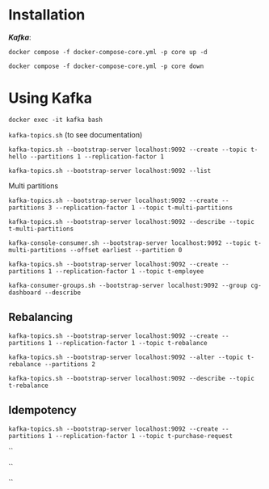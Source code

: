 # Installation

<strong>*Kafka*</strong>:

`docker compose -f docker-compose-core.yml -p core up -d`

`docker compose -f docker-compose-core.yml -p core down`

# Using Kafka

`docker exec -it kafka bash`

`kafka-topics.sh` (to see documentation)

`kafka-topics.sh --bootstrap-server localhost:9092 --create --topic t-hello --partitions 1 --replication-factor 1`

`kafka-topics.sh --bootstrap-server localhost:9092 --list`

Multi partitions

`kafka-topics.sh --bootstrap-server localhost:9092 --create --partitions 3 --replication-factor 1 --topic t-multi-partitions`

`kafka-topics.sh --bootstrap-server localhost:9092 --describe --topic t-multi-partitions`

`kafka-console-consumer.sh --bootstrap-server localhost:9092 --topic t-multi-partitions --offset earliest --partition 0`

`kafka-topics.sh --bootstrap-server localhost:9092 --create --partitions 1 --replication-factor 1 --topic t-employee`

`kafka-consumer-groups.sh --bootstrap-server localhost:9092 --group cg-dashboard --describe`

## Rebalancing

`kafka-topics.sh --bootstrap-server localhost:9092 --create --partitions 1 --replication-factor 1 --topic t-rebalance`

`kafka-topics.sh --bootstrap-server localhost:9092 --alter --topic t-rebalance --partitions 2`

`kafka-topics.sh --bootstrap-server localhost:9092 --describe --topic t-rebalance`

## Idempotency

`kafka-topics.sh --bootstrap-server localhost:9092 --create --partitions 1 --replication-factor 1 --topic t-purchase-request`


``

``

``
